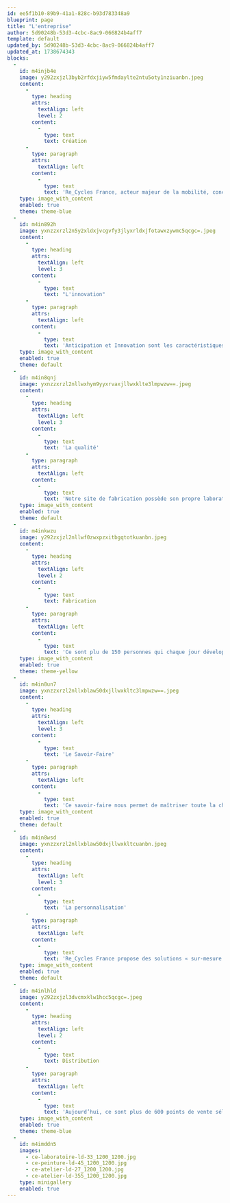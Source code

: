```yaml
---
id: ee5f1b10-89b9-41a1-828c-b93d783348a9
blueprint: page
title: "L'entreprise"
author: 5d90248b-53d3-4cbc-8ac9-066824b4aff7
template: default
updated_by: 5d90248b-53d3-4cbc-8ac9-066824b4aff7
updated_at: 1738674343
blocks:
  -
    id: m4injb4e
    image: y292zxjzl3byb2rfdxjiyw5fmdaylte2ntu5oty1nziuanbn.jpeg
    content:
      -
        type: heading
        attrs:
          textAlign: left
          level: 2
        content:
          -
            type: text
            text: Création
      -
        type: paragraph
        attrs:
          textAlign: left
        content:
          -
            type: text
            text: 'Re_Cycles France, acteur majeur de la mobilité, conçoit et fabrique sur son site en France, à Romilly-sur-Seine, dans l’Aube (10) les vélos Gitane et Peugeot, destinés à tous les utilisateurs, les entreprises, les collectivités et les villes. Notre savoir-faire et notre expertise permettent de créer, de fabriquer des vélos et des vélos à assistance électrique pour répondre à tous les usages : urbain, loisirs, sportif. Re_Cycles France est votre partenaire mobilité au quotidien et vous propose des solutions innovantes, respectueuses de l’environnement.'
    type: image_with_content
    enabled: true
    theme: theme-blue
  -
    id: m4in892h
    image: yxnzzxrzl2n5y2xldxjvcgvfy3jlyxrldxjfotawxzywmc5qcgc=.jpeg
    content:
      -
        type: heading
        attrs:
          textAlign: left
          level: 3
        content:
          -
            type: text
            text: "L'innovation"
      -
        type: paragraph
        attrs:
          textAlign: left
        content:
          -
            type: text
            text: 'Anticipation et Innovation sont les caractéristiques fortes de notre bureau R&D. Chaque jour, nos ingénieurs développent et améliorent des solutions de mobilité pour tous les usages. L’utilisateur est le point central de nos réflexions. Nous pensons et nous proposons des vélos alliant élégance, robustesse, ergonomie et fonctionnalité intuitive.'
    type: image_with_content
    enabled: true
    theme: default
  -
    id: m4in8qnj
    image: yxnzzxrzl2nllwxhym9yyxrvaxjllwxklte3lmpwzw==.jpeg
    content:
      -
        type: heading
        attrs:
          textAlign: left
          level: 3
        content:
          -
            type: text
            text: 'La qualité'
      -
        type: paragraph
        attrs:
          textAlign: left
        content:
          -
            type: text
            text: 'Notre site de fabrication possède son propre laboratoire où tous les composants sont testés pour vous offrir une qualité optimale. Les tests de résistance sur les composants : pédalier, selle, tige de selle, cintre, potence... sont effectués pour vous garantir une sécurité sans faille. Les tests réalisés sur nos cadres et fourches sont deux fois plus exigeants, que ce que nous impose la réglementation européenne. Un gage de qualité, notre site de fabrication est certifié ISO 9001 pour la conception, la commercialisation et la distribution de cycles.'
    type: image_with_content
    enabled: true
    theme: default
  -
    id: m4inkwzu
    image: y292zxjzl2nllwf0zwxpzxitbgqtotkuanbn.jpeg
    content:
      -
        type: heading
        attrs:
          textAlign: left
          level: 2
        content:
          -
            type: text
            text: Fabrication
      -
        type: paragraph
        attrs:
          textAlign: left
        content:
          -
            type: text
            text: 'Ce sont plu de 150 personnes qui chaque jour développent et assemblent des vélos sur notre site de production d’une capacité de 400 VAE par jour à Romilly-sur-Seine (10).'
    type: image_with_content
    enabled: true
    theme: theme-yellow
  -
    id: m4in8un7
    image: yxnzzxrzl2nllxblaw50dxjllwxkltc3lmpwzw==.jpeg
    content:
      -
        type: heading
        attrs:
          textAlign: left
          level: 3
        content:
          -
            type: text
            text: 'Le Savoir-Faire'
      -
        type: paragraph
        attrs:
          textAlign: left
        content:
          -
            type: text
            text: 'Ce savoir-faire nous permet de maîtriser toute la chaîne de fabrication de nos vélos depuis leurs conceptions en passant par les étapes de mise en peinture, la pose des décors, l’assemblage des roues et des composants. Parce que nous sommes sensibles à la qualité et la perception des utilisateurs, des tests dynamiques des VAE sont effectués avant d’être emballés puis expédiés. Dans notre atelier, sont réalisés : la peinture, la décoration, les roues (rayonnage/mise en place des pneumatiques), l’assemblage des vélos sur la ligne de montage aérienne, les tests de contrôle des vélos en dynamique, l’emballage et le stockage.'
    type: image_with_content
    enabled: true
    theme: default
  -
    id: m4in8wsd
    image: yxnzzxrzl2nllxblaw50dxjllwxkltcuanbn.jpeg
    content:
      -
        type: heading
        attrs:
          textAlign: left
          level: 3
        content:
          -
            type: text
            text: 'La personnalisation'
      -
        type: paragraph
        attrs:
          textAlign: left
        content:
          -
            type: text
            text: 'Re_Cycles France propose des solutions « sur-mesure » pour créer votre Vélo selon un cahier des charges précis et l’usage. Notre savoir-faire permet de répondre aux entreprises, collectivités, loueurs ainsi que de nombreuses villes. Re_Cycles France est le partenaire de La Poste depuis de nombreuses années, notamment pour sa flotte de VAE Cargo de plus de 20 000 vélos en service au quotidien. Notre expertise permet de fabriquer des flottes VAE, tels que Le Véligo pour Ile-de-France Mobilités.'
    type: image_with_content
    enabled: true
    theme: default
  -
    id: m4inlhld
    image: y292zxjzl3dvcmxklw1hcc5qcgc=.jpeg
    content:
      -
        type: heading
        attrs:
          textAlign: left
          level: 2
        content:
          -
            type: text
            text: Distribution
      -
        type: paragraph
        attrs:
          textAlign: left
        content:
          -
            type: text
            text: 'Aujourd’hui, ce sont plus de 600 points de vente sélectionnés en France et à l’International : Espagne, Belgique, Allemagne, Vietnam... distribuant les marques Gitane et Peugeot.'
    type: image_with_content
    enabled: true
    theme: theme-blue
  -
    id: m4imddn5
    images:
      - ce-laboratoire-ld-33_1200_1200.jpg
      - ce-peinture-ld-45_1200_1200.jpg
      - ce-atelier-ld-27_1200_1200.jpg
      - ce-atelier-ld-355_1200_1200.jpg
    type: minigallery
    enabled: true
---
```

